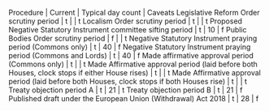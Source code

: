 Procedure | Current | Typical day count | Caveats
Legislative Reform Order scrutiny period | t	| | t
Localism Order scrutiny period | t	| | t
Proposed Negative Statutory Instrument committee sifting period | t | 10 | f
Public Bodies Order scrutiny period	| f	| | t
Negative Statutory Instrument praying period (Commons only)	| t | 40 | f
Negative Statutory Instrument praying period (Commons and Lords) | t	| 40 | f
Made affirmative approval period (Commons only) | t | | t
Made Affirmative approval period (laid before both Houses, clock stops if either House rises)	| t	| | t
Made Affirmative approval period (laid before both Houses, clock stops if both Houses rise)   | t | | t
Treaty objection period A                                                                     | t | 21 | t
Treaty objection period B                                                                     | t | 21 | f
Published draft under the European Union (Withdrawal) Act 2018                                | t | 28 | f
